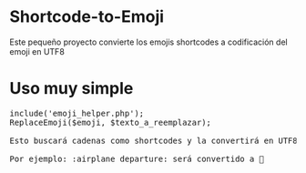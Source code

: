 # Shortcode-to-Emoji
Este pequeño proyecto convierte los emojis shortcodes a codificación del emoji en UTF8

# Uso muy simple
<pre>include('emoji_helper.php');
ReplaceEmoji($emoji, $texto_a_reemplazar);

Esto buscará cadenas como shortcodes y la convertirá en UTF8 emoji

Por ejemplo: :airplane_departure: será convertido a 🛫
</pre>
